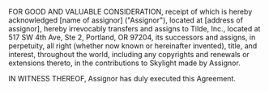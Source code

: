 FOR GOOD AND VALUABLE CONSIDERATION, receipt of which is hereby acknowledged
[name of assignor] ("Assignor"), located at [address of assignor], hereby
irrevocably transfers and assigns to Tilde, Inc., located at 517 SW 4th Ave,
Ste 2, Portland, OR 97204, its successors and assigns, in perpetuity, all
right (whether now known or hereinafter invented), title, and interest,
throughout the world, including any copyrights and renewals or extensions
thereto, in the contributions to Skylight made by Assignor.

IN WITNESS THEREOF, Assignor has duly executed this Agreement.